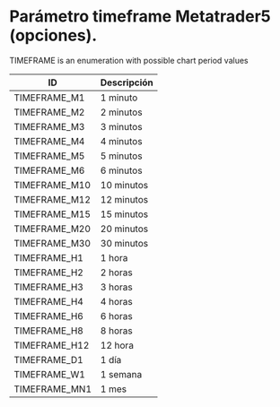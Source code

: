 # Parámetro timeframe Metatrader5 (opciones).
TIMEFRAME is an enumeration with possible chart period values

|       ID      |       Descripción     |
|---------------|-----------------------|
| TIMEFRAME_M1  |       1 minuto        |
| TIMEFRAME_M2  |       2 minutos       |
| TIMEFRAME_M3  |       3 minutos       |
| TIMEFRAME_M4  |       4 minutos       |
| TIMEFRAME_M5  |       5 minutos       |
| TIMEFRAME_M6  |       6 minutos       |
| TIMEFRAME_M10 |       10 minutos      |
| TIMEFRAME_M12 |       12 minutos      |
| TIMEFRAME_M15 |       15 minutos      |
| TIMEFRAME_M20 |       20 minutos      |
| TIMEFRAME_M30 |       30 minutos      |
| TIMEFRAME_H1  |       1 hora          |
| TIMEFRAME_H2  |       2 horas         |
| TIMEFRAME_H3  |       3 horas         |
| TIMEFRAME_H4  |       4 horas         |
| TIMEFRAME_H6  |       6 horas         |
| TIMEFRAME_H8  |       8 horas         |
| TIMEFRAME_H12 |       12 hora         |
| TIMEFRAME_D1  |       1 día           |
| TIMEFRAME_W1  |       1 semana        |
| TIMEFRAME_MN1 |       1 mes           |

